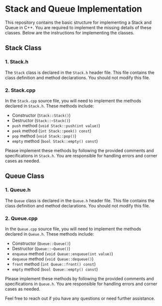 # Stack and Queue Implementation

This repository contains the basic structure for implementing a Stack and Queue in C++. You are required to implement the missing details of these classes. Below are the instructions for implementing the classes.

## Stack Class

### 1. Stack.h

The `Stack` class is declared in the `Stack.h` header file. This file contains the class definition and method declarations. You should not modify this file.

### 2. Stack.cpp

In the `Stack.cpp` source file, you will need to implement the methods declared in `Stack.h`. These methods include:
- Constructor (`Stack::Stack()`)
- Destructor (`Stack::~Stack()`)
- `push` method (`void Stack::push(int value)`)
- `peek` method (`int Stack::peek() const`)
- `pop` method (`void Stack::pop()`)
- `empty` method (`bool Stack::empty() const`)

Please implement these methods by following the provided comments and specifications in `Stack.h`. You are responsible for handling errors and corner cases as needed.

## Queue Class

### 1. Queue.h

The `Queue` class is declared in the `Queue.h` header file. This file contains the class definition and method declarations. You should not modify this file.

### 2. Queue.cpp

In the `Queue.cpp` source file, you will need to implement the methods declared in `Queue.h`. These methods include:
- Constructor (`Queue::Queue()`)
- Destructor (`Queue::~Queue()`)
- `enqueue` method (`void Queue::enqueue(int value)`)
- `dequeue` method (`void Queue::dequeue()`)
- `front` method (`int Queue::front() const`)
- `empty` method (`bool Queue::empty() const`)

Please implement these methods by following the provided comments and specifications in `Queue.h`. You are responsible for handling errors and corner cases as needed.

Feel free to reach out if you have any questions or need further assistance.
